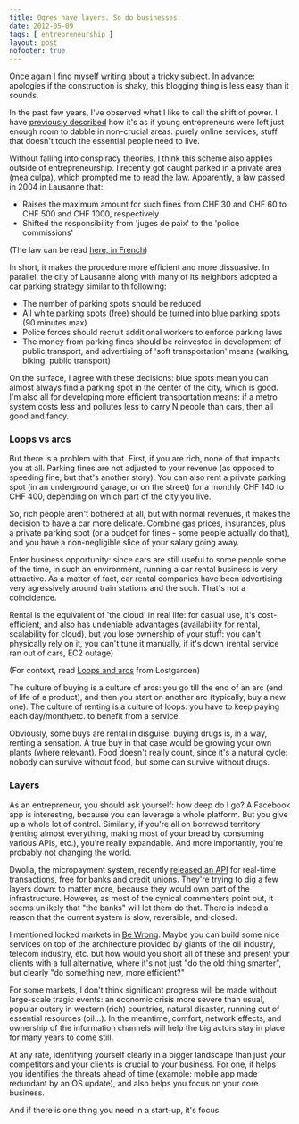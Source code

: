 ```yaml
---
title: Ogres have layers. So do businesses.
date: 2012-05-09
tags: [ entrepreneurship ]
layout: post
nofooter: true
---
```


Once again I find myself writing about a tricky subject. In advance: apologies
if the construction is shaky, this blogging thing is less easy than it sounds.

In the past few years, I've observed what I like to call the shift of power.
I have [previously described](http://amos.me/blog/2012/be-wrong/) how it's as if young entrepreneurs
were left just enough room to dabble in non-crucial areas: purely online services,
stuff that doesn't touch the essential people need to live.

Without falling into conspiracy theories, I think this scheme also applies outside
of entrepreneurship. I recently got caught parked in a private area (mea culpa),
which prompted me to read the law. Apparently, a law passed in 2004 in Lausanne that:

  * Raises the maximum amount for such fines from CHF 30 and CHF 60 to CHF 500 and CHF 1000, respectively
  * Shifted the responsibility from 'juges de paix' to the 'police commissions'

(The law can be read [here, in French](http://www.ucv.ch/net/com/10005/Images/File/Transfert%20de%20la%20competence.pdf))

In short, it makes the procedure more efficient and more dissuasive. In parallel,
the city of Lausanne along with many of its neighbors adopted a car parking strategy
similar to th following:

  * The number of parking spots should be reduced
  * All white parking spots (free) should be turned into blue parking spots (90 minutes max)
  * Police forces should recruit additional workers to enforce parking laws
  * The money from parking fines should be reinvested in development of public transport,
    and advertising of 'soft transportation' means (walking, biking, public transport)

On the surface, I agree with these decisions: blue spots mean you can almost always
find a parking spot in the center of the city, which is good. I'm also all for developing
more efficient transportation means: if a metro system costs less and pollutes less to carry
N people than cars, then all good and fancy.

### Loops vs arcs

But there is a problem with that. First, if you are rich, none of that impacts you at all.
Parking fines are not adjusted to your revenue (as opposed to speeding fine, but that's
another story). You can also rent a private parking spot (in an underground garage, or on
the street) for a monthly CHF 140 to CHF 400, depending on which part of the city you live.

So, rich people aren't bothered at all, but with normal revenues, it makes the decision
to have a car more delicate. Combine gas prices, insurances, plus a private parking spot
(or a budget for fines - some people actually do that), and you have a non-negligible
slice of your salary going away.

Enter business opportunity: since cars are still useful to some people some of the time,
in such an environment, running a car rental business is very attractive. As a matter of
fact, car rental companies have been advertising very agressively around train stations
and the such. That's not a coincidence.

Rental is the equivalent of 'the cloud' in real life: for casual use, it's cost-efficient,
and also has undeniable advantages (availability for rental, scalability for cloud), but
you lose ownership of your stuff: you can't physically rely on it, you can't tune it
manually, if it's down (rental service ran out of cars, EC2 outage)

(For context, read [Loops and arcs](http://www.lostgarden.com/2012/04/loops-and-arcs.html) from Lostgarden)

The culture of buying is a culture of arcs: you go till the end of an arc (end of life of
a product), and then you start on another arc (typically, buy a new one). The culture
of renting is a culture of loops: you have to keep paying each day/month/etc. to benefit
from a service.

Obviously, some buys are rental in disguise: buying drugs is, in a way, renting a sensation.
A true buy in that case would be growing your own plants (where relevant). Food doesn't
really count, since it's a natural cycle: nobody can survive without food, but some can
survive without drugs.

### Layers

As an entrepreneur, you should ask yourself: how deep do I go? A Facebook app is interesting,
because you can leverage a whole platform. But you give up a whole lot of control. Similarly,
if you're all on borrowed territory (renting almost everything, making most of your bread
by consuming various APIs, etc.), you're really expandable. And more importantly, you're
probably not changing the world.

Dwolla, the micropayment system, recently [released an API](http://blog.dwolla.com/ach-goes-real-time-with-fisync-free-for-banks-and-credit-unions/) for real-time transactions,
free for banks and credit unions. They're trying to dig a few layers down: to matter more,
because they would own part of the infrastructure. However, as most of the cynical commenters
point out, it seems unlikely that "the banks" will let them do that. There is indeed a reason
that the current system is slow, reversible, and closed.

I mentioned locked markets in [Be Wrong](http://amos.me/blog/2012/be-wrong/). Maybe you can
build some nice services on top of the architecture provided by giants of the oil industry,
telecom industry, etc. but how would you short all of these and present your clients with
a full alternative, where it's not just "do the old thing smarter", but clearly
"do something new, more efficient?"

For some markets, I don't think significant progress will be made without large-scale tragic
events: an economic crisis more severe than usual, popular outcry in western (rich) countries,
natural disaster, running out of essential resources (oil...). In the meantime, comfort,
network effects, and ownership of the information channels will help the big actors stay in
place for many years to come still.

At any rate, identifying yourself clearly in a bigger landscape than just your competitors
and your clients is crucial to your business. For one, it helps you identifies the threats
ahead of time (example: mobile app made redundant by an OS update), and also helps you focus
on your core business.

And if there is one thing you need in a start-up, it's focus.

